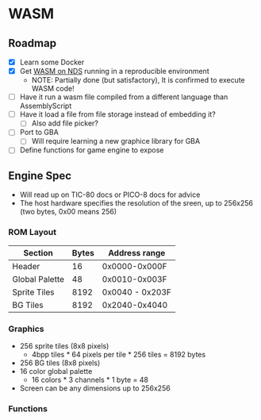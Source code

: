 
# WASM

## Roadmap

- [X] Learn some Docker
- [X] Get [WASM on NDS](https://softwayre.com/blog/2021/09/13/webassembly-on-your-nintendo-ds) running in a reproducible environment
    - NOTE: Partially done (but satisfactory), It is confirmed to execute WASM code!
- [ ] Have it run a wasm file compiled from a different language than AssemblyScript
- [ ] Have it load a file from file storage instead of embedding it?
    - [ ] Also add file picker?
- [ ] Port to GBA
    - [ ] Will require learning a new graphice library for GBA
- [ ] Define functions for game engine to expose

## Engine Spec

- Will read up on TIC-80 docs or PICO-8 docs for advice
- The host hardware specifies the resolution of the sreen, up to 256x256 (two bytes, 0x00 means 256)

### ROM Layout

| Section | Bytes | Address range |
| - | - | - |
| Header | 16 | 0x0000-0x000F |
| Global Palette | 48 | 0x0010-0x003F |
| Sprite Tiles | 8192 | 0x0040 - 0x203F |
| BG Tiles | 8192 | 0x2040-0x4040 |

### Graphics

- 256 sprite tiles (8x8 pixels)
    - 4bpp tiles * 64 pixels per tile * 256 tiles = 8192 bytes
- 256 BG tiles (8x8 pixels)
- 16 color global palette
    - 16 colors * 3 channels * 1 byte = 48
- Screen can be any dimensions up to 256x256

### Functions

<!--| Function | Usage | Description |-->
<!--| - | - | - |-->
<!--| `cls(color)` | -->

